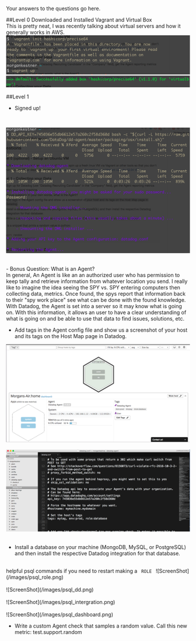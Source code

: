Your answers to the questions go here.

##Level 0 
Downloaded and Installed  Vagrant and Virtual Box <br>
This is pretty neat, I was recently talking about virtual servers and how it generally works in AWS. 
![ScreenShot](/images/vargrant.png) <br>
![ScreenShot](/images/virtualbox.png)


##Level 1 
 - Signed up! 

<br>

![ScreenShot](/images/datadog_agent.png)

<br>
 - Bonus Question: What is an Agent? 

<br> 
 In general, An Agent is like an an authorized user who has permission to keep tally and retrieve information from whatever location you send. I really like to imagine the idea seeing the SPY vs. SPY  entering computers then collecting data, metrics. Once found, the spys report that information back to their "spy work place" see what can be done with the found knowledge. <br>
 With Datadog, the Agent is set into a server so it may know what is going on. With this information, it allows an user to have a clear understanding of what is going on and be able to use that data to find issues, solutions, etc. 
<br> 

- Add tags in the Agent config file and show us a screenshot of your host and its tags on the Host Map page in Datadog.

![ScreenShot](/images/host_map.png)
<br> 
<br>
![ScreenShot](/images/datadog_conf.png)
<br> 
<br>

 - Install a database on your machine (MongoDB, MySQL, or PostgreSQL) and then install the respective Datadog integration for that database.

<br>
helpful psql commands if you need to restart making a <code> ROLE </code>
![ScreenShot](/images/psql_role.png)
<br>
<br>
![ScreenShot](/images/psql_dd.png)
<br> 
<br>
![ScreenShot](/images/psql_intergration.png)
<br> 
<br>
![ScreenShot](/images/psql_dashboard.png)

 - Write a custom Agent check that samples a random value. Call this new metric: test.support.random


    
    
    
    
